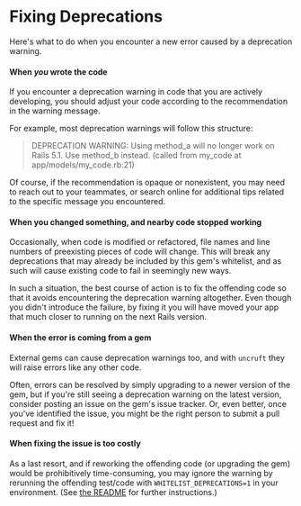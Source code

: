 # Fixing Deprecations

Here's what to do when you encounter a new error caused by a deprecation warning.

#### When *you* wrote the code

If you encounter a deprecation warning in code that you are actively developing, you should adjust your code according to the recommendation in the warning message.

For example, most deprecation warnings will follow this structure:

> DEPRECATION WARNING: Using method_a will no longer work on Rails 5.1. Use method_b instead. (called from my_code at app/models/my_code.rb:21)

Of course, if the recommendation is opaque or nonexistent, you may need to reach out to your teammates, or search online for additional tips related to the specific message you encountered.

#### When you changed something, and nearby code stopped working

Occasionally, when code is modified or refactored, file names and line numbers of preexisting pieces of code will change. This will break any deprecations that may already be included by this gem's whitelist, and as such will cause existing code to fail in seemingly new ways.

In such a situation, the best course of action is to fix the offending code so that it avoids encountering the deprecation warning altogether. Even though you didn't introduce the failure, by fixing it you will have moved your app that much closer to running on the next Rails version.

#### When the error is coming from a gem

External gems can cause deprecation warnings too, and with `uncruft` they will raise errors like any other code.

Often, errors can be resolved by simply upgrading to a newer version of the gem, but if you're still seeing a deprecation warning on the latest version, consider posting an issue on the gem's issue tracker. Or, even better, once you've identified the issue, you might be the right person to submit a pull request and fix it!

#### When fixing the issue is too costly

As a last resort, and if reworking the offending code (or upgrading the gem) would be prohibitively time-consuming, you may ignore the warning by rerunning the offending test/code with `WHITELIST_DEPRECATIONS=1` in your environment. (See [the README](https://github.com/Betterment/uncruft#whitelisting-deprecations) for further instructions.)
